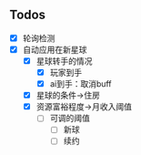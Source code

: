 ## Todos

 - [x] 轮询检测
 - [x] 自动应用在新星球
   - [x] 星球转手的情况
     - [x] 玩家到手
     - [x] ai到手：取消buff
   - [x] 星球的条件->住房
   - [x] 资源富裕程度->月收入阈值
     - [ ] 可调的阈值
       - [ ] 新球
       - [ ] 续约